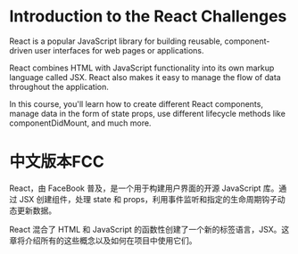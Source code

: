 # Introduction to the React Challenges 
React is a popular JavaScript library for building reusable, component-driven user interfaces for web pages or applications.

React combines HTML with JavaScript functionality into its own markup language called JSX. React also makes it easy to manage the flow of data throughout the application.

In this course, you'll learn how to create different React components, manage data in the form of state props, use different lifecycle methods like componentDidMount, and much more.

# 中文版本FCC
React，由 FaceBook 普及，是一个用于构建用户界面的开源 JavaScript 库。通过 JSX 创建组件，处理 state 和 props，利用事件监听和指定的生命周期钩子动态更新数据。

React 混合了 HTML 和 JavaScript 的函数性创建了一个新的标签语言，JSX。这章将介绍所有的这些概念以及如何在项目中使用它们。


